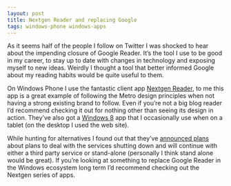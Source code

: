 ```yaml
---
layout: post
title: Nextgen Reader and replacing Google
tags: windows-phone windows-apps
---
```


As it seems half of the people I follow on Twitter I was shocked to hear about the impending closure of Google Reader. It’s the tool I use to be good in my career, to stay up to date with changes in technology and exposing myself to new ideas. Weirdly I thought a tool that better informed Google about my reading habits would be quite useful to them.

On Windows Phone I use the fantastic client app [Nextgen Reader][windows-phone], to me this app is a great example of following the Metro design principles when not having a strong existing brand to follow. Even if you’re not a big blog reader I’d recommend checking it out for nothing other than seeing its design in action. They’ve also got a [Windows 8][windows-8] app that I occasionally use when on a tablet (on the desktop I used the web site).

While hunting for alternatives I found out  that they’ve [announced plans][announcement] about plans to deal with the services shutting down and will continue with either a third party service or stand-alone (personally I think stand alone would be great). 
If you’re looking at something to replace Google Reader in the Windows ecosystem long term I’d recommend checking out the Nextgen series of apps.

[announcement]: http://nextmatters.com/2013/03/14/announcement-nextgen-reader-will-continue-to-work/
[windows-phone]: http://www.windowsphone.com/en-us/store/app/nextgen-reader/643381de-4724-e011-854c-00237de2db9e
[windows-8]: http://apps.microsoft.com/windows/en-NZ/app/nextgen-reader/30648d7a-f0b5-4719-8ca9-7ed6ce3b4b9b
